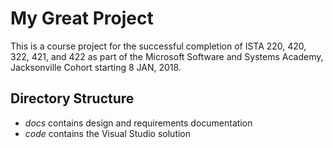 # My Great Project

This is a course project for the successful completion of ISTA 220, 420, 322, 421, and 422 as part of the Microsoft Software and Systems Academy, Jacksonville Cohort starting 8 JAN, 2018.

## Directory Structure

 - *docs* contains design and requirements documentation
 - *code* contains the Visual Studio solution